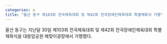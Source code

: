 ```yaml
---
categories: a
title: "울산 동구 제103회 전국체육대회 및 제42회 전국장애인체육대회 특별채화식 거행"
---
```

울산 동구는 지난달 30일 제103회 전국체육대회 및 제42회 전국장애인체육대회 특별채화식을 대왕암공원 해맞이광장에서 거행했다.